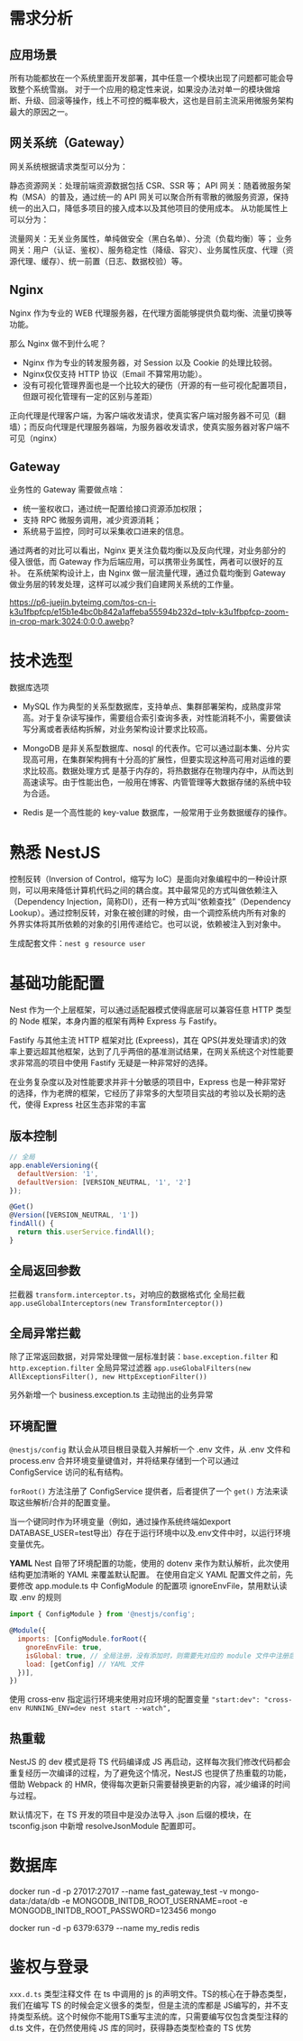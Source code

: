 # 需求分析

## 应用场景

所有功能都放在一个系统里面开发部署，其中任意一个模块出现了问题都可能会导致整个系统雪崩。
对于一个应用的稳定性来说，如果没办法对单一的模块做熔断、升级、回滚等操作，线上不可控的概率极大，这也是目前主流采用微服务架构最大的原因之一。

## 网关系统（Gateway）

网关系统根据请求类型可以分为：

静态资源网关：处理前端资源数据包括 CSR、SSR 等；
API 网关：随着微服务架构（MSA）的普及，通过统一的 API 网关可以聚合所有零散的微服务资源，保持统一的出入口，降低多项目的接入成本以及其他项目的使用成本。
从功能属性上可以分为：

流量网关：无关业务属性，单纯做安全（黑白名单）、分流（负载均衡）等；
业务网关：用户（认证、鉴权）、服务稳定性（降级、容灾）、业务属性灰度、代理（资源代理、缓存）、统一前置（日志、数据校验）等。

## Nginx

Nginx 作为专业的 WEB 代理服务器，在代理方面能够提供负载均衡、流量切换等功能。

那么 Nginx 做不到什么呢？
- Nginx 作为专业的转发服务器，对 Session 以及 Cookie 的处理比较弱。
- Nginx仅仅支持 HTTP 协议（Email 不算常用功能）。
- 没有可视化管理界面也是一个比较大的硬伤（开源的有一些可视化配置项目，但跟可视化管理有一定的区别与差距）

正向代理是代理客户端，为客户端收发请求，使真实客户端对服务器不可见（翻墙）；而反向代理是代理服务器端，为服务器收发请求，使真实服务器对客户端不可见（nginx）

## Gateway

业务性的 Gateway 需要做点啥：

- 统一鉴权收口，通过统一配置给接口资源添加权限；
- 支持 RPC 微服务调用，减少资源消耗；
- 系统易于监控，同时可以采集收口进来的信息。

通过两者的对比可以看出，Nginx 更关注负载均衡以及反向代理，对业务部分的侵入很低，而 Gateway 作为后端应用，可以携带业务属性，两者可以很好的互补。
在系统架构设计上，由 Nginx 做一层流量代理，通过负载均衡到 Gateway 做业务层的转发处理，这样可以减少我们自建网关系统的工作量。

https://p6-juejin.byteimg.com/tos-cn-i-k3u1fbpfcp/e15b1e4bc0b842a1affeba55594b232d~tplv-k3u1fbpfcp-zoom-in-crop-mark:3024:0:0:0.awebp?


# 技术选型

数据库选项

- MySQL 作为典型的关系型数据库，支持单点、集群部署架构，成熟度非常高。对于复杂读写操作，需要组合索引查询多表，对性能消耗不小，需要做读写分离或者表结构拆解，对业务架构设计要求比较高。

- MongoDB 是非关系型数据库、nosql 的代表作。它可以通过副本集、分片实现高可用，在集群架构拥有十分高的扩展性，但要实现这种高可用对运维的要求比较高。数据处理方式 是基于内存的，将热数据存在物理内存中，从而达到高速读写。由于性能出色，一般用在博客、内管管理等大数据存储的系统中较为合适。

- Redis 是一个高性能的 key-value 数据库，一般常用于业务数据缓存的操作。


# 熟悉 NestJS

控制反转（Inversion of Control，缩写为 IoC）是面向对象编程中的一种设计原则，可以用来降低计算机代码之间的耦合度。其中最常见的方式叫做依赖注入（Dependency Injection，简称DI），还有一种方式叫“依赖查找”（Dependency Lookup）。通过控制反转，对象在被创建的时候，由一个调控系统内所有对象的外界实体将其所依赖的对象的引用传递给它。也可以说，依赖被注入到对象中。

生成配套文件：`nest g resource user`


# 基础功能配置

Nest 作为一个上层框架，可以通过适配器模式使得底层可以兼容任意 HTTP 类型的 Node 框架，本身内置的框架有两种 Express 与 Fastify。

Fastify 与其他主流 HTTP 框架对比 (Expreess)，其在 QPS(并发处理请求)的效率上要远超其他框架，达到了几乎两倍的基准测试结果，在网关系统这个对性能要求非常高的项目中使用 Fastify 无疑是一种非常好的选择。

在业务复杂度以及对性能要求并非十分敏感的项目中，Express 也是一种非常好的选择，作为老牌的框架，它经历了非常多的大型项目实战的考验以及长期的迭代，使得 Express 社区生态非常的丰富

## 版本控制

```js
// 全局
app.enableVersioning({
  defaultVersion: '1',
  defaultVersion: [VERSION_NEUTRAL, '1', '2']
});

@Get()
@Version([VERSION_NEUTRAL, '1'])
findAll() {
  return this.userService.findAll();
}
```

## 全局返回参数

拦截器 `transform.interceptor.ts`，对响应的数据格式化
全局拦截 `app.useGlobalInterceptors(new TransformInterceptor())`

## 全局异常拦截

除了正常返回数据，对异常处理做一层标准封装：`base.exception.filter` 和 `http.exception.filter`
全局异常过滤器 `app.useGlobalFilters(new AllExceptionsFilter(), new HttpExceptionFilter())`

另外新增一个 business.exception.ts 主动抛出的业务异常

## 环境配置

`@nestjs/config` 默认会从项目根目录载入并解析一个 .env 文件，从 .env 文件和 process.env 合并环境变量键值对，并将结果存储到一个可以通过 ConfigService 访问的私有结构。

`forRoot()` 方法注册了 ConfigService 提供者，后者提供了一个 `get()` 方法来读取这些解析/合并的配置变量。

当一个键同时作为环境变量（例如，通过操作系统终端如export DATABASE_USER=test导出）存在于运行环境中以及.env文件中时，以运行环境变量优先。

**YAML**
Nest 自带了环境配置的功能，使用的 dotenv 来作为默认解析，此次使用结构更加清晰的 YAML 来覆盖默认配置。
在使用自定义 YAML 配置文件之前，先要修改 app.module.ts 中 ConfigModule 的配置项 ignoreEnvFile，禁用默认读取 .env 的规则

```js
import { ConfigModule } from '@nestjs/config';

@Module({
  imports: [ConfigModule.forRoot({
    gnoreEnvFile: true,
    isGlobal: true, // 全局注册，没有添加时，则需要先对应的 module 文件中注册后才能正常使用 ConfigService。
    load: [getConfig] // YAML 文件
  })],
})
```

使用 cross-env 指定运行环境来使用对应环境的配置变量
`"start:dev": "cross-env RUNNING_ENV=dev nest start --watch",`

## 热重载

NestJS 的 dev 模式是将 TS 代码编译成 JS 再启动，这样每次我们修改代码都会重复经历一次编译的过程，为了避免这个情况，NestJS 也提供了热重载的功能，借助 Webpack 的 HMR，使得每次更新只需要替换更新的内容，减少编译的时间与过程。

默认情况下，在 TS 开发的项目中是没办法导入 .json 后缀的模块，在 tsconfig.json 中新增 resolveJsonModule 配置即可。


# 数据库

docker run -d -p 27017:27017 --name fast_gateway_test -v mongo-data:/data/db -e MONGODB_INITDB_ROOT_USERNAME=root -e MONGODB_INITDB_ROOT_PASSWORD=123456 mongo

docker run -d -p 6379:6379 --name my_redis redis

# 鉴权与登录

`xxx.d.ts` 类型注释文件
在 ts 中调用的 js 的声明文件。TS的核心在于静态类型，我们在编写 TS 的时候会定义很多的类型，但是主流的库都是 JS编写的，并不支持类型系统。这个时候你不能用TS重写主流的库，只需要编写仅包含类型注释的 d.ts 文件，在仍然使用纯 JS 库的同时，获得静态类型检查的 TS 优势




